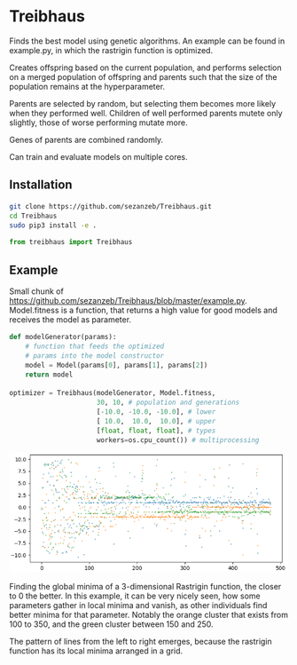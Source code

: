 # Treibhaus

Finds the best model using genetic algorithms. An example can be found
in example.py, in which the rastrigin function is optimized.

Creates offspring based on the current population, and performs
selection on a merged population of offspring and parents such that
the size of the population remains at the hyperparameter.

Parents are selected by random, but selecting them becomes more likely when
they performed well. Children of well performed parents mutete only slightly,
those of worse performing mutate more.

Genes of parents are combined randomly.

Can train and evaluate models on multiple cores.

## Installation

```bash
git clone https://github.com/sezanzeb/Treibhaus.git
cd Treibhaus
sudo pip3 install -e .
```

```python
from treibhaus import Treibhaus
```

## Example

Small chunk of https://github.com/sezanzeb/Treibhaus/blob/master/example.py. Model.fitness is a function, that returns a high value for good models and receives the model as parameter.

```python
def modelGenerator(params):
    # function that feeds the optimized
    # params into the model constructor
    model = Model(params[0], params[1], params[2])
    return model

optimizer = Treibhaus(modelGenerator, Model.fitness,
                      30, 10, # population and generations
                      [-10.0, -10.0, -10.0], # lower
                      [ 10.0,  10.0,  10.0], # upper
                      [float, float, float], # types
                      workers=os.cpu_count()) # multiprocessing
```

![Rastrigin fitness over time](./example.png)

Finding the global minima of a 3-dimensional Rastrigin function, the closer to 0 the better. In this example, it can be very nicely seen, how some parameters gather in local minima and vanish, as other individuals find better minima for that parameter. Notably the orange cluster that exists from 100 to 350, and the green cluster between 150 and 250.

The pattern of lines from the left to right emerges, because the rastrigin function has its local minima arranged in a grid.
